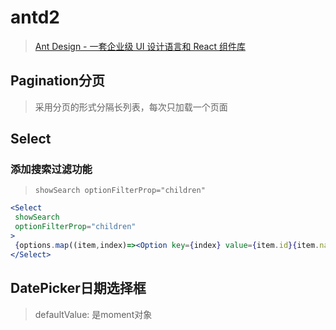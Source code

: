 # antd2

> [Ant Design - 一套企业级 UI 设计语言和 React 组件库](https://2x.ant.design/components/pagination-cn/)

## Pagination分页

> 采用分页的形式分隔长列表，每次只加载一个页面

## Select

### 添加搜索过滤功能

> `showSearch
> optionFilterProp="children"`

```jsx
<Select
 showSearch
 optionFilterProp="children"
>
 {options.map((item,index)=><Option key={index} value={item.id}{item.name}</Option>)}
</Select>
```

## DatePicker日期选择框

> defaultValue: 是moment对象

